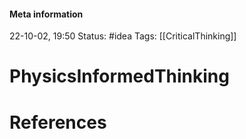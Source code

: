 #### Meta information
22-10-02, 19:50
Status: #idea
Tags: [[CriticalThinking]]





# PhysicsInformedThinking







# References
